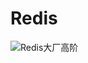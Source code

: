 # Redis

<img src="https://lsl-image.oss-cn-beijing.aliyuncs.com/note/images/Redis%E5%A4%A7%E5%8E%82%E9%AB%98%E9%98%B6.png" alt="Redis大厂高阶"  />
